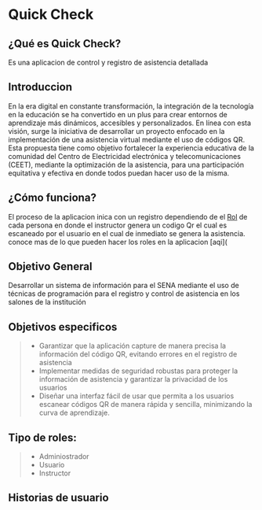 # Quick Check
## ¿Qué es Quick Check?
Es una aplicacion de control y registro de asistencia detallada
## Introduccion
En la era digital en constante transformación, la integración de la tecnología en la educación se ha convertido en un plus para crear entornos de aprendizaje más dinámicos, accesibles y personalizados. En línea con esta visión, surge la iniciativa de desarrollar un proyecto enfocado en la implementación de una asistencia virtual mediante el uso de códigos QR. Esta propuesta tiene como objetivo fortalecer la experiencia educativa de la comunidad del Centro de Electricidad electrónica y telecomunicaciones (CEET), mediante la optimización de la asistencia, para una participación equitativa y efectiva en donde todos puedan hacer uso de la misma.
## ¿Cómo funciona?
El proceso de la aplicacion inica con un registro dependiendo de el [Rol](https://github.com/estiivenCa/QuickCheck?tab=readme-ov-file#tipo-de-roles) de cada persona en donde el instructor genera un codigo Qr el cual es escaneado por el usuario en el cual de inmediato se genera la asistencia.
conoce mas de lo que pueden hacer los roles en la aplicacion [aqi](
## Objetivo General
Desarrollar un sistema de información para el SENA mediante el uso de técnicas de programación para el registro y control de asistencia en los salones de la institución
## Objetivos especificos
> - Garantizar que la aplicación capture de manera precisa la información del código QR, evitando errores en el registro de asistencia
> - Implementar medidas de seguridad robustas para proteger la información de asistencia y garantizar la privacidad de los usuarios
> - Diseñar una interfaz fácil de usar que permita a los usuarios escanear códigos QR de manera rápida y sencilla, minimizando la curva de aprendizaje.
## Tipo de roles:
> - Adminiostrador
> - Usuario
> - Instructor
## Historias de usuario

